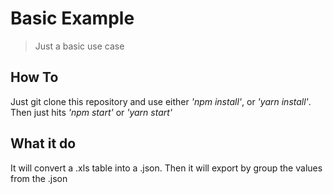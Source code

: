 # Basic Example

> Just a basic use case

## How To

Just git clone this repository and use either _'npm install'_, or _'yarn install'_.
Then just hits _'npm start'_ or _'yarn start'_

## What it do

It will convert a .xls table into a .json.
Then it will export by group the values from the .json
